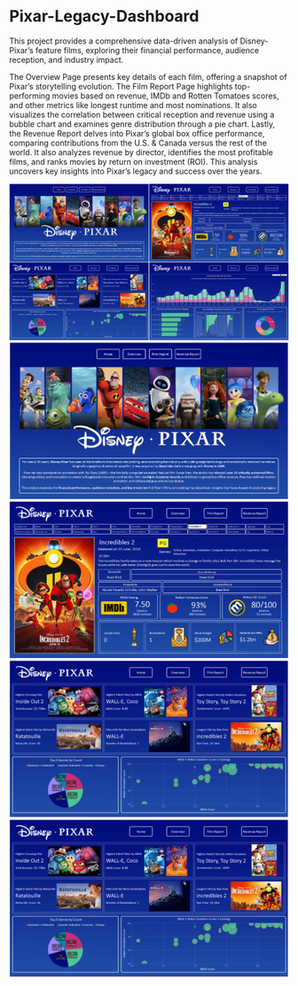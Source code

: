 # Pixar-Legacy-Dashboard

This project provides a comprehensive data-driven analysis of Disney-Pixar’s feature films, exploring their financial performance, audience reception, and industry impact.

The Overview Page presents key details of each film, offering a snapshot of Pixar’s storytelling evolution.
The Film Report Page highlights top-performing movies based on revenue, IMDb and Rotten Tomatoes scores, and other metrics like longest runtime and most nominations. It also visualizes the correlation between critical reception and revenue using a bubble chart and examines genre distribution through a pie chart.
Lastly, the Revenue Report delves into Pixar’s global box office performance, comparing contributions from the U.S. & Canada versus the rest of the world. It also analyzes revenue by director, identifies the most profitable films, and ranks movies by return on investment (ROI). This analysis uncovers key insights into Pixar’s legacy and success over the years.

![Dashboard Collage](https://github.com/NagZXY/Pixar-Legacy-Dashboard/blob/main/Pictures%20and%20Video/Dashboard%20Collage.png)
![Home Page](https://github.com/NagZXY/Pixar-Legacy-Dashboard/blob/main/Pictures%20and%20Video/1%20Home%20Page.png)
![Overview](https://github.com/NagZXY/Pixar-Legacy-Dashboard/blob/main/Pictures%20and%20Video/2%20Overview.png)
![Film Report](https://github.com/NagZXY/Pixar-Legacy-Dashboard/blob/main/Pictures%20and%20Video/3%20Film%20Report.png)
![Revenue Report](https://github.com/NagZXY/Pixar-Legacy-Dashboard/blob/main/Pictures%20and%20Video/3%20Film%20Report.png)
